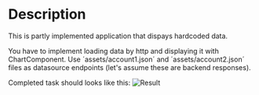 # Description

This is partly implemented application that dispays hardcoded data.

You have to implement loading data by http and displaying it with ChartComponent. Use ´assets/account1.json´ and ´assets/account2.json´ files as datasource endpoints (let's assume these are backend responses).

Completed task should looks like this:
![Result](https://github.com/paveltimofeev/InterviewAngularApp/raw/no-code/result-screenshot.png)
